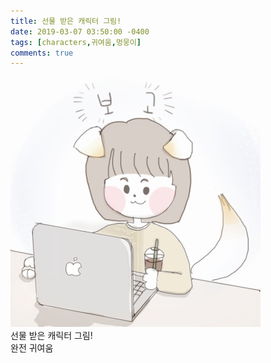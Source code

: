 ```yaml
---
title: 선물 받은 캐릭터 그림!
date: 2019-03-07 03:50:00 -0400
tags: [characters,귀여움,멍뭉이]
comments: true
---
```


![Alt text](/assets/images/characters-190307-1.jpg "Optional title") <br />
선물 받은 캐릭터 그림!<br />
완전 귀여움
